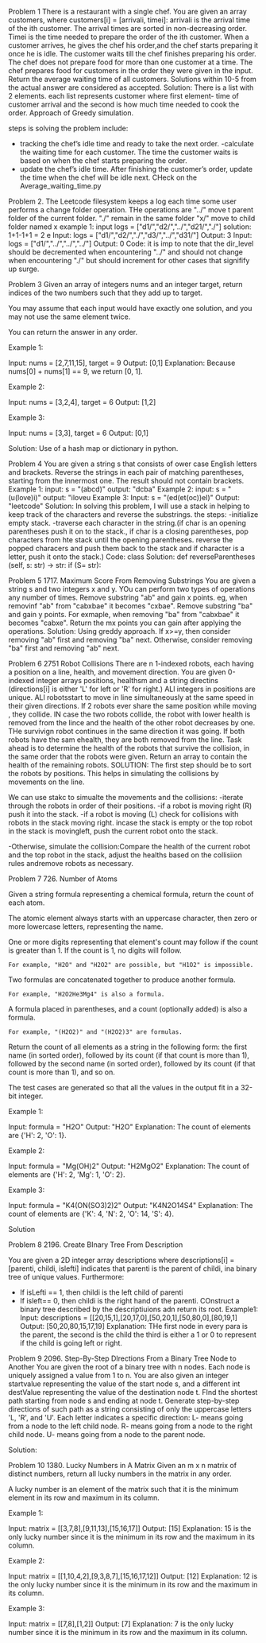 ﻿Problem 1
There is a restaurant with a single chef. You are given an array customers, where customers[i] = [arrivali, timei]:
arrivali is the arrival time of the ith customer. The arrival times are sorted in non-decreasing order.
Timei is the time needed to prepare the order of the ith customer.
When a customer arrives, he gives the chef his order,and the chef starts preparing it once he is idle. The customer waits till the chef finishes preparing his order. The chef does not prepare food for more than one customer at a time. The chef prepares food for customers in the order they were given in the input.
Return the average waiting time of all customers. Solutions within 10­-5 from the actual answer are considered as accepted.
Solution:
There is a list with 2 elements.
each list represents customer where first element- time of customer arrival and the second is how much time needed to cook the order.
Approach of Greedy simulation.

steps is solving the problem include:

- tracking the chef’s idle time and ready to take the next order.
  -calculate the waiting time for each customer. The time the customer waits is based on when the chef starts preparing the order.
- update the chef’s idle time. After finishing the customer’s order, update the time when the chef will be idle next.
  CHeck on the Average_waiting_time.py

Problem 2.
The Leetcode filesystem keeps a log each time some user performs a change folder operation.
THe operations are "../" move t parent folder of the current folder.
"./" remain in the same folder
"x/" move to child folder named x
example 1: input logs = ["d1/","d2/","../","d21/","./"]
solution: 1+1-1+1 = 2
e
Input: logs = ["d1/","d2/","./","d3/","../","d31/"]
Output: 3
Input: logs = ["d1/","../","../","../"]
Output: 0
Code:
it is imp to note that the dir_level should be decremented when
encountering "../" and should not change when encountering "./" but should increment for other cases that signifify up surge.

Problem 3
Given an array of integers nums and an integer target, return indices of the two numbers such that they add up to target.

You may assume that each input would have exactly one solution, and you may not use the same element twice.

You can return the answer in any order.

Example 1:

Input: nums = [2,7,11,15], target = 9
Output: [0,1]
Explanation: Because nums[0] + nums[1] == 9, we return [0, 1].

Example 2:

Input: nums = [3,2,4], target = 6
Output: [1,2]

Example 3:

Input: nums = [3,3], target = 6
Output: [0,1]

Solution:
Use of a hash map or dictionary in python.

Problem 4
You are given a string s that consists of ower case English letters and brackets. Reverse the strings in each pair of matching parentheses, starting from the innermost one. The result should not contain brackets.
Example 1:
input: s = "(abcd)"
output: "dcba"
Example 2:
input: s = "(u(love)i)"
output: "iloveu
Example 3:
Input: s = "(ed(et(oc))el)"
Output: "leetcode"
Solution:
In solving this problem, I will use a stack in helping to keep track of the characters and reverse the substrings. the steps:
-initialize empty stack.
-traverse each character in the string.(if char is an opening parentheses push it on to the stack., if char is a closing parentheses, pop characters from hte stack until the opening parentheses. reverse the popped characers and push them back to the stack and if character is a letter, push it onto the stack.)
Code:
class Solution:
def reverseParentheses (self, s: str) -> str:
if (S= str):

Problem 5 1717. Maximum Score From Removing Substrings
You are given a string s and two integers x and y. YOu can perform two types of operations any number of times. Remove substring "ab" and gain x points. eg, when removinf "ab" from "cabxbae" it becomes "cxbae".
Remove substring "ba" and gain y points. For exmaple, when removing "ba" from "cabxbae" it becomes "cabxe". Return the mx points you can gain after applying the operations.
Solution:
Using greddy approach. If x>=y, then consider removing "ab" first and removing "ba" next. Otherwise, consider removing "ba" first and removing "ab" next.

Problem 6
2751 Robot Collisions
There are n 1-indexed robots, each having a position on a line, health, and movement direction. You are given 0-indexed integer arrays positions, healthsm and a string directins (directions[i] is either 'L' for left or 'R' for right.) ALl integers in positions are unique.
ALl robotsstart to move in line simultaneously at the same speed in their given directions. If 2 robots ever share the same position while moving , they collide. IN case the two robots collide, the robot with lower health is removed from the lince and the health of the other robot decreases by one. THe survivign robot continues in the same direction it was going. If both robots have the sam ehealth, they are both removed from the line. Task ahead is to determine the health of the robots that survive the collision, in the same order that the robots were given. Return an array to contain the health of the remaining robots.
SOLUTION:
The first step should be to sort the robots by positions. This helps in simulating the
collisions by movements on the line.

We can use stakc to simualte the movements and the collisions:
-iterate through the robots in order of their positions.
-if a robot is moving right (R) push it into the stack.
-if a robot is moving (L) check for collisions with robots in the stack moving right.
incase the stack is empty or the top robot in the stack is movingleft, push the current robot onto the stack.

-Otherwise, simulate the collision:Compare the health of the current robot and the top robot in the stack, adjust the healths based on the collisiion rules andremove robots as necessary.

Problem 7 726. Number of Atoms

Given a string formula representing a chemical formula, return the count of each atom.

The atomic element always starts with an uppercase character, then zero or more lowercase letters, representing the name.

One or more digits representing that element's count may follow if the count is greater than 1. If the count is 1, no digits will follow.

    For example, "H2O" and "H2O2" are possible, but "H1O2" is impossible.

Two formulas are concatenated together to produce another formula.

    For example, "H2O2He3Mg4" is also a formula.

A formula placed in parentheses, and a count (optionally added) is also a formula.

    For example, "(H2O2)" and "(H2O2)3" are formulas.

Return the count of all elements as a string in the following form: the first name (in sorted order), followed by its count (if that count is more than 1), followed by the second name (in sorted order), followed by its count (if that count is more than 1), and so on.

The test cases are generated so that all the values in the output fit in a 32-bit integer.

Example 1:

Input: formula = "H2O"
Output: "H2O"
Explanation: The count of elements are {'H': 2, 'O': 1}.

Example 2:

Input: formula = "Mg(OH)2"
Output: "H2MgO2"
Explanation: The count of elements are {'H': 2, 'Mg': 1, 'O': 2}.

Example 3:

Input: formula = "K4(ON(SO3)2)2"
Output: "K4N2O14S4"
Explanation: The count of elements are {'K': 4, 'N': 2, 'O': 14, 'S': 4}.

Solution

Problem 8 2196. Create BInary Tree From Description

You are given a 2D integer array descriptions where descriptions[i] = [parenti, childi, islefti] indicates that parenti is the parent of childi, ina binary tree of unique values. Furthermore:

- If isLefti == 1, then childi is the left child of parenti
- If isleft== 0, then childi is the right hand of the parenti.
  COnstruct a binary tree described by the descriptiuions adn return its root.
  Example1:
  Input: descriptions = [[20,15,1],[20,17,0],[50,20,1],[50,80,0],[80,19,1]
  Output: [50,20,80,15,17,19]
  Explanation: THe first node in every para is the parent, the second is the child the third is either a 1 or 0 to represent if the child is going left or right.

Problem 9 2096. Step-By-Step DIrections From a Binary Tree Node to Another
You are given the root of a binary tree with n nodes. Each node is uniquely assigned a value from 1 to n. You are also given an integer startvalue representing the value of the start node s, and a different int destValue representing the value of the destination node t. FInd the shortest path starting from node s and ending at node t. Generate step-by-step directions of such path as a string consisting of only the uppercase letters 'L, 'R', and 'U'. Each letter indicates a specific direction:
L- means going from a node to the left child node.
R- means going from a node to the right child node.
U- means going from a node to the parent node.

Solution:

Problem 10 1380. Lucky Numbers in A Matrix
Given an m x n matrix of distinct numbers, return all lucky numbers in the matrix in any order.

A lucky number is an element of the matrix such that it is the minimum element in its row and maximum in its column.

Example 1:

Input: matrix = [[3,7,8],[9,11,13],[15,16,17]]
Output: [15]
Explanation: 15 is the only lucky number since it is the minimum in its row and the maximum in its column.

Example 2:

Input: matrix = [[1,10,4,2],[9,3,8,7],[15,16,17,12]]
Output: [12]
Explanation: 12 is the only lucky number since it is the minimum in its row and the maximum in its column.

Example 3:

Input: matrix = [[7,8],[1,2]]
Output: [7]
Explanation: 7 is the only lucky number since it is the minimum in its row and the maximum in its column.
